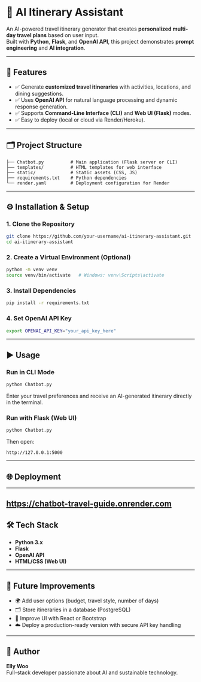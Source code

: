 # 🧳 AI Itinerary Assistant

An AI-powered travel itinerary generator that creates **personalized multi-day travel plans** based on user input.  
Built with **Python**, **Flask**, and **OpenAI API**, this project demonstrates **prompt engineering** and **AI integration**.

---

## 🚀 Features
- ✅ Generate **customized travel itineraries** with activities, locations, and dining suggestions.
- ✅ Uses **OpenAI API** for natural language processing and dynamic response generation.
- ✅ Supports **Command-Line Interface (CLI)** and **Web UI (Flask)** modes.
- ✅ Easy to deploy (local or cloud via Render/Heroku).

---

## 🗂️ Project Structure
```
├── Chatbot.py          # Main application (Flask server or CLI)
├── templates/          # HTML templates for web interface
├── static/             # Static assets (CSS, JS)
├── requirements.txt    # Python dependencies
└── render.yaml         # Deployment configuration for Render
```

---

## ⚙️ Installation & Setup

### 1. Clone the Repository
```bash
git clone https://github.com/your-username/ai-itinerary-assistant.git
cd ai-itinerary-assistant
```

### 2. Create a Virtual Environment (Optional)
```bash
python -m venv venv
source venv/bin/activate   # Windows: venv\Scripts\activate
```

### 3. Install Dependencies
```bash
pip install -r requirements.txt
```

### 4. Set OpenAI API Key
```bash
export OPENAI_API_KEY="your_api_key_here"
```

---

## ▶️ Usage

### **Run in CLI Mode**
```bash
python Chatbot.py
```
Enter your travel preferences and receive an AI-generated itinerary directly in the terminal.

### **Run with Flask (Web UI)**
```bash
python Chatbot.py
```
Then open:
```
http://127.0.0.1:5000
```

---

## 🌐 Deployment
---
https://chatbot-travel-guide.onrender.com
---

## 🛠️ Tech Stack
- **Python 3.x**
- **Flask**
- **OpenAI API**
- **HTML/CSS (Web UI)**

---

## 📌 Future Improvements
- 🌍 Add user options (budget, travel style, number of days)
- 🗂️ Store itineraries in a database (PostgreSQL)
- 🎨 Improve UI with React or Bootstrap
- ☁️ Deploy a production-ready version with secure API key handling

---

## 👤 Author
**Elly Woo**  
Full-stack developer passionate about AI and sustainable technology.
